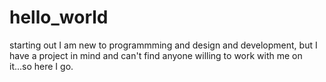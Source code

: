 # hello_world
starting out
I am new to programmming and design and development, but I have a project in mind and can't find anyone willing to work with me on it...so here I go.
